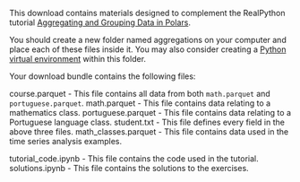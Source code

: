 This download contains materials designed to complement the RealPython tutorial [Aggregating and Grouping Data in Polars](https://realpython.com/aggregating-and-grouping-data-in-polars-groupby/).

You should create a new folder named aggregations on your computer and place each of these files inside it. You may also consider creating a [Python virtual environment](https://realpython.com/python-virtual-environments-a-primer/) within this folder.

Your download bundle contains the following files:

course.parquet           - This file contains all data from both `math.parquet` and `portuguese.parquet`.
math.parquet             - This file contains data relating to a mathematics class.
portuguese.parquet       - This file contains data relating to a Portuguese language class.
student.txt              - This file defines every field in the above three files.
math_classes.parquet     - This file contains data used in the time series analysis examples.

tutorial_code.ipynb      - This file contains the code used in the tutorial.
solutions.ipynb          - This file contains the solutions to the exercises.
